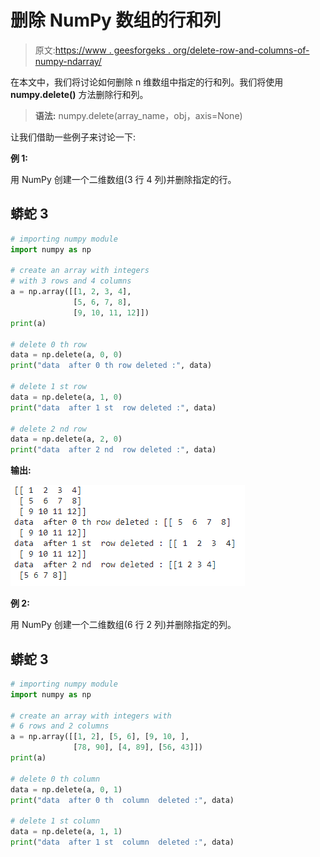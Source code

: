 # 删除 NumPy 数组的行和列

> 原文:[https://www . geesforgeks . org/delete-row-and-columns-of-numpy-ndarray/](https://www.geeksforgeeks.org/delete-rows-and-columns-of-numpy-ndarray/)

在本文中，我们将讨论如何删除 n 维数组中指定的行和列。我们将使用 **numpy.delete()** 方法删除行和列。

> **语法:** numpy.delete(array_name，obj，axis=None)

让我们借助一些例子来讨论一下:

**例 1:**

用 NumPy 创建一个二维数组(3 行 4 列)并删除指定的行。

## 蟒蛇 3

```py
# importing numpy module
import numpy as np

# create an array with integers
# with 3 rows and 4 columns
a = np.array([[1, 2, 3, 4],
              [5, 6, 7, 8], 
              [9, 10, 11, 12]])
print(a)

# delete 0 th row
data = np.delete(a, 0, 0)
print("data  after 0 th row deleted :", data)

# delete 1 st row
data = np.delete(a, 1, 0)
print("data  after 1 st  row deleted :", data)

# delete 2 nd row
data = np.delete(a, 2, 0)
print("data  after 2 nd  row deleted :", data)
```

**输出:**

![](img/998b6e5e22d19d9a11797bb1538d37fb.png)

**例 2:**

用 NumPy 创建一个二维数组(6 行 2 列)并删除指定的列。

## 蟒蛇 3

```py
# importing numpy module
import numpy as np

# create an array with integers with
# 6 rows and 2 columns
a = np.array([[1, 2], [5, 6], [9, 10, ],
              [78, 90], [4, 89], [56, 43]])
print(a)

# delete 0 th column
data = np.delete(a, 0, 1)
print("data  after 0 th  column  deleted :", data)

# delete 1 st column
data = np.delete(a, 1, 1)
print("data  after 1 st  column  deleted :", data)
```